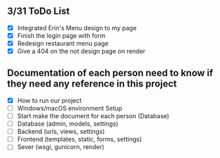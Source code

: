 ## 3/31 ToDo List
- [x] Integrated Erin's Menu design to my page
- [x] Finish the login page with form
- [x] Redesign restaurant menu page
- [x] Give a 404 on the not design page on render
## Documentation of each person need to know if they need any reference in this project
- [x] How to run our project
- [ ] Windows/macOS environment Setup
- [ ] Start make the document for each person (Database)
- [ ] Database (admin, models, settings)
- [ ] Backend (urls, views, settings)
- [ ] Frontend (templates, static, forms, settings)
- [ ] Sever (wsgi, gunicorn, render)
